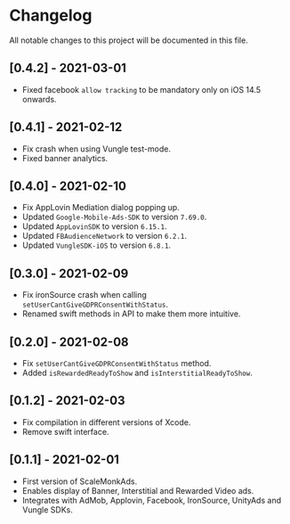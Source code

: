 # Changelog
All notable changes to this project will be documented in this file.

## [0.4.2] - 2021-03-01
- Fixed facebook `allow tracking` to be mandatory only on iOS 14.5 onwards.

## [0.4.1] - 2021-02-12
- Fix crash when using Vungle test-mode.
- Fixed banner analytics.

## [0.4.0] - 2021-02-10
- Fix AppLovin Mediation dialog popping up.
- Updated `Google-Mobile-Ads-SDK` to version `7.69.0`.
- Updated `AppLovinSDK` to version `6.15.1`.
- Updated `FBAudienceNetwork` to version `6.2.1`.
- Updated `VungleSDK-iOS` to version `6.8.1`.

## [0.3.0] - 2021-02-09
- Fix ironSource crash when calling `setUserCantGiveGDPRConsentWithStatus`.
- Renamed swift methods in API to make them more intuitive.

## [0.2.0] - 2021-02-08
- Fix `setUserCantGiveGDPRConsentWithStatus` method.
- Added `isRewardedReadyToShow` and `isInterstitialReadyToShow`.

## [0.1.2] - 2021-02-03
- Fix compilation in different versions of Xcode.
- Remove swift interface.

## [0.1.1] - 2021-02-01
- First version of ScaleMonkAds.
- Enables display of Banner, Interstitial and Rewarded Video ads.
- Integrates with AdMob, Applovin, Facebook, IronSource, UnityAds and Vungle SDKs.
